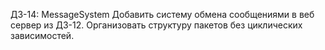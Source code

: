 ДЗ-14: MessageSystem
Добавить систему обмена сообщениями в веб сервер из ДЗ-12. 
Организовать структуру пакетов без циклических зависимостей.
